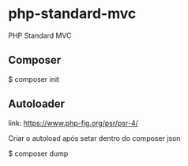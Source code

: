 # php-standard-mvc
PHP Standard MVC

## Composer

$ composer init



## Autoloader

link: https://www.php-fig.org/psr/psr-4/ 

Criar o autoload após setar dentro do composer json

$ composer dump